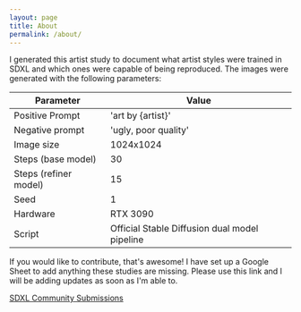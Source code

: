 ```yaml
---
layout: page
title: About
permalink: /about/
---
```


I generated this artist study to document what artist styles were trained in SDXL and which ones were capable of being reproduced. The images were generated with the following parameters:

| Parameter             | Value                                         |
|-----------------------|-----------------------------------------------|
| Positive Prompt       | 'art by {artist}'                             |
| Negative prompt       | 'ugly, poor quality'                          |
| Image size            | 1024x1024                                     |
| Steps (base model)    | 30                                            |
| Steps (refiner model) | 15                                            |
| Seed                  | 1                                             |
| Hardware              | RTX 3090                                      |
| Script                | Official Stable Diffusion dual model pipeline |

If you would like to contribute, that's awesome! I have set up a Google Sheet to add anything these studies are missing. Please use this link and I will be adding updates as soon as I'm able to.

<a href="https://docs.google.com/spreadsheets/d/1zl4B-2Yv0i-geCI3js_iEPebNTSnAKTsksNaeynQdgI/edit?usp=sharing" target="_blank">SDXL Community Submissions</a>

